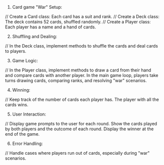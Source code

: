 1. Card game "War" Setup:

// Create a Card class: Each card has a suit and rank. 
// Create a Deck class: The deck contains 52 cards, shuffled randomly. 
// Create a Player class: Each player has a name and a hand of cards. 


2. Shuffling and Dealing:

// In the Deck class, implement methods to shuffle the cards and deal cards to players. 


3. Game Logic:

// In the Player class, implement methods to draw a card from their hand and compare cards with another player. In the main game loop,      players take turns drawing cards, comparing ranks, and resolving "war" scenarios. 


4. Winning:

// Keep track of the number of cards each player has. The player with all the cards wins. 


5. User Interaction:

// Display game prompts to the user for each round. Show the cards played by both players and the outcome of each round. Display the winner at the end of the game. 


6. Error Handling:

// Handle cases where players run out of cards, especially during "war" scenarios.
